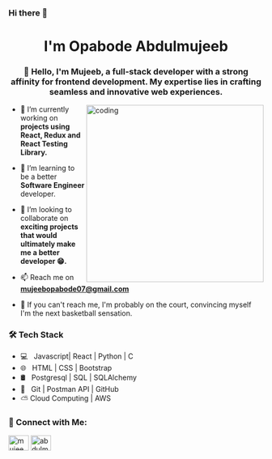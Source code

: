 ### Hi there 👋

<h1 align="center"> I'm Opabode Abdulmujeeb</h1>
<h3 align="center">👋 Hello, I'm Mujeeb, a full-stack developer with a strong affinity for frontend development. My expertise lies in crafting seamless and innovative web experiences. </h3>
<img align="right" alt="coding" width="350" src="https://user-images.githubusercontent.com/60257288/169688266-0dba71e8-949d-4bc6-a048-0059ef1f994b.jpg">

- 🔭 I’m currently working on **projects using React, Redux and React Testing Library.**

- 🌱 I’m learning to be a better **Software Engineer** developer.

- 👯 I’m looking to collaborate on **exciting projects that would ultimately make me a better developer 😁.**

- 📫 Reach me on **mujeebopabode07@gmail.com**

- 🏀 If you can't reach me, I'm probably on the court, convincing myself I'm the next basketball sensation.


<h3>🛠 Tech Stack</h3>

- 💻 &nbsp; Javascript| React | Python | C
- 🌐 &nbsp; HTML | CSS | Bootstrap
- 🛢 &nbsp; Postgresql | SQL | SQLAlchemy
- 🔧 &nbsp; Git | Postman API | GitHub 
- ⛅️ Cloud Computing | AWS
<h3>🤝 Connect with Me:</h3>
<p align="left">
<a href="https://twitter.com/mujeeb_dimeji" target="blank"><img align="center" src="https://raw.githubusercontent.com/rahuldkjain/github-profile-readme-generator/master/src/images/icons/Social/twitter.svg" alt="mujeeb_dimeji" height="30" width="40" /></a>
<a href="https://linkedin.com/in/abdulmujeeb-opabode-46080716a/" target="blank"><img align="center" src="https://raw.githubusercontent.com/rahuldkjain/github-profile-readme-generator/master/src/images/icons/Social/linked-in-alt.svg" alt="abdulmujeeb-opabode-46080716a/" height="30" width="40" /></a>

</p>



